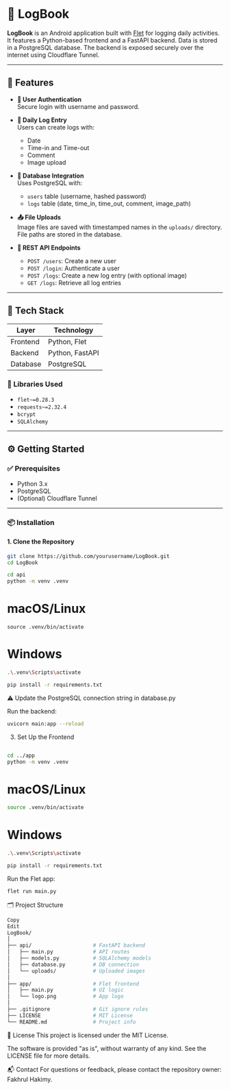 # 📓 LogBook

**LogBook** is an Android application built with [Flet](https://flet.dev/) for logging daily activities. It features a Python-based frontend and a FastAPI backend. Data is stored in a PostgreSQL database. The backend is exposed securely over the internet using Cloudflare Tunnel.

---

## 🚀 Features

- **🔐 User Authentication**  
  Secure login with username and password.

- **📝 Daily Log Entry**  
  Users can create logs with:
  - Date
  - Time-in and Time-out
  - Comment
  - Image upload

- **💾 Database Integration**  
  Uses PostgreSQL with:
  - `users` table (username, hashed password)
  - `logs` table (date, time_in, time_out, comment, image_path)

- **📤 File Uploads**  
  Image files are saved with timestamped names in the `uploads/` directory. File paths are stored in the database.

- **📡 REST API Endpoints**
  - `POST /users`: Create a new user
  - `POST /login`: Authenticate a user
  - `POST /logs`: Create a new log entry (with optional image)
  - `GET /logs`: Retrieve all log entries

---

## 🧰 Tech Stack

| Layer     | Technology      |
|-----------|-----------------|
| Frontend  | Python, Flet    |
| Backend   | Python, FastAPI |
| Database  | PostgreSQL      |

### 🧩 Libraries Used

- `flet~=0.28.3`
- `requests~=2.32.4`
- `bcrypt`
- `SQLAlchemy`

---

## ⚙️ Getting Started

### ✅ Prerequisites

- Python 3.x
- PostgreSQL
- (Optional) Cloudflare Tunnel

---

### 📦 Installation

#### 1. Clone the Repository

```bash
git clone https://github.com/yourusername/LogBook.git
cd LogBook

cd api
python -m venv .venv
```

# macOS/Linux
```
source .venv/bin/activate

```
# Windows
```bash
.\.venv\Scripts\activate

pip install -r requirements.txt
```
⚠️ Update the PostgreSQL connection string in database.py

Run the backend:

```bash
uvicorn main:app --reload
```
3. Set Up the Frontend
```bash

cd ../app
python -m venv .venv
```
# macOS/Linux

```bash
source .venv/bin/activate
```
# Windows
```bash
.\.venv\Scripts\activate

pip install -r requirements.txt
```
Run the Flet app:

```bash
flet run main.py
```
🗂️ Project Structure

```bash
Copy
Edit
LogBook/
│
├── api/                    # FastAPI backend
│   ├── main.py             # API routes
│   ├── models.py           # SQLAlchemy models
│   ├── database.py         # DB connection
│   └── uploads/            # Uploaded images
│
├── app/                    # Flet frontend
│   ├── main.py             # UI logic
│   └── logo.png            # App logo
│
├── .gitignore              # Git ignore rules
├── LICENSE                 # MIT License
└── README.md               # Project info
```
📄 License
This project is licensed under the MIT License.

The software is provided "as is", without warranty of any kind. See the LICENSE file for more details.

📬 Contact
For questions or feedback, please contact the repository owner: Fakhrul Hakimy.

